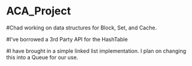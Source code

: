 # ACA_Project

#Chad working on data structures for Block, Set, and Cache.

#I've borrowed a 3rd Party API for the HashTable

#I have brought in a simple linked list implementation.  I plan on changing this into a Queue for our use.

